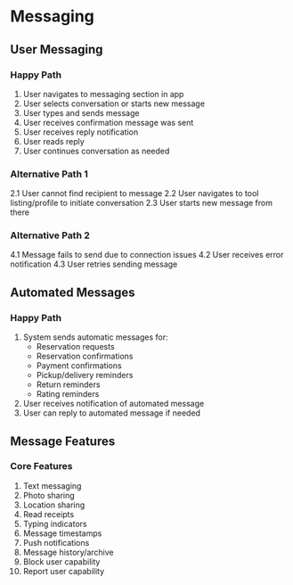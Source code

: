 # Messaging
## User Messaging
### Happy Path
1. User navigates to messaging section in app
2. User selects conversation or starts new message
3. User types and sends message
4. User receives confirmation message was sent
5. User receives reply notification
6. User reads reply
7. User continues conversation as needed

### Alternative Path 1
2.1 User cannot find recipient to message
2.2 User navigates to tool listing/profile to initiate conversation
2.3 User starts new message from there

### Alternative Path 2
4.1 Message fails to send due to connection issues
4.2 User receives error notification
4.3 User retries sending message

## Automated Messages
### Happy Path
1. System sends automatic messages for:
   - Reservation requests
   - Reservation confirmations
   - Payment confirmations
   - Pickup/delivery reminders
   - Return reminders
   - Rating reminders
2. User receives notification of automated message
3. User can reply to automated message if needed

## Message Features
### Core Features
1. Text messaging
2. Photo sharing
3. Location sharing
4. Read receipts
5. Typing indicators
6. Message timestamps
7. Push notifications
8. Message history/archive
9. Block user capability
10. Report user capability
